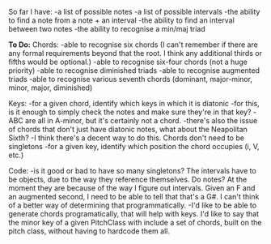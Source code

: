 So far I have:
-a list of possible notes
-a list of possible intervals
-the ability to find a note from a note + an interval
-the ability to find an interval between two notes
-the ability to recognise a min/maj triad

**To Do:**
Chords:
-able to recognise six chords (I can't remember if there are any formal requirements beyond that the root. I think any additional thirds or fifths would be optional.)
-able to recognise six-four chords (not a huge priority)
-able to recognise diminished triads
-able to recognise augmented triads
-able to recognise various seventh chords (dominant, major-minor, minor, major, diminished)

Keys:
-for a given chord, identify which keys in which it is diatonic
    -for this, is it enough to simply check the notes and make sure they're in that key?
    -ABC are all in A-minor, but it's certainly not a chord.
    -there's also the issue of chords that don't just have diatonic notes, what about the Neapolitan Sixth?
    -I think there's a decent way to do this. Chords don't need to be singletons
-for a given key, identify which position the chord occupies (i, V, etc.)

Code:
-is it good or bad to have so many singletons? The intervals have to be objects, due to the way they reference
themselves. Do notes? At the moment they are because of the way I figure out intervals. Given an F and an augmented
second, I need to be able to tell that that's a G#. I can't think of a better way of determining that programmatically.
-I'd like to be able to generate chords programatically, that will help with keys. I'd like to say that the minor key
of a given PitchClass with include a set of chords, built on the pitch class, without having to hardcode them all.